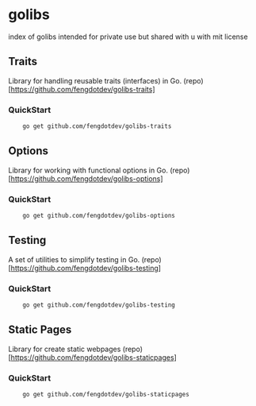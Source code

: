 # golibs
 index of golibs intended for private use but shared with u with mit license

## Traits 

Library for handling reusable traits (interfaces) in Go.
(repo)[https://github.com/fengdotdev/golibs-traits]

### QuickStart
```bash
    go get github.com/fengdotdev/golibs-traits
```

## Options

Library for working with functional options in Go.
(repo)[https://github.com/fengdotdev/golibs-options]

### QuickStart
```bash
    go get github.com/fengdotdev/golibs-options
```

## Testing

A set of utilities to simplify testing in Go.
(repo)[https://github.com/fengdotdev/golibs-testing]

### QuickStart
```bash
    go get github.com/fengdotdev/golibs-testing
```

## Static Pages

Library for create static webpages
(repo)[https://github.com/fengdotdev/golibs-staticpages]

### QuickStart
```bash
    go get github.com/fengdotdev/golibs-staticpages
```
